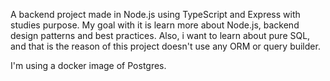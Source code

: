 A backend project made in Node.js using TypeScript and Express with studies purpose. My goal with it is learn more about Node.js, backend design patterns and best practices. Also, i want to learn about pure SQL, and that is the reason of this project doesn't use any ORM or query builder.

I'm using a docker image of Postgres.
